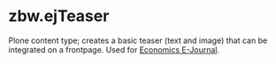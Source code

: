 # zbw.ejTeaser


Plone content type; creates a basic teaser (text and image) that can be
integrated on a frontpage. Used for [Economics E-Journal](http://economics-ejournal.org).
